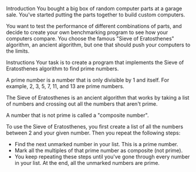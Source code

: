 Introduction
You bought a big box of random computer parts at a garage sale. You've started putting the parts together to build custom computers.

You want to test the performance of different combinations of parts, and decide to create your own benchmarking program to see how your computers compare. You choose the famous "Sieve of Eratosthenes" algorithm, an ancient algorithm, but one that should push your computers to the limits.

Instructions
Your task is to create a program that implements the Sieve of Eratosthenes algorithm to find prime numbers.

A prime number is a number that is only divisible by 1 and itself. For example, 2, 3, 5, 7, 11, and 13 are prime numbers.

The Sieve of Eratosthenes is an ancient algorithm that works by taking a list of numbers and crossing out all the numbers that aren't prime.

A number that is not prime is called a "composite number".

To use the Sieve of Eratosthenes, you first create a list of all the numbers between 2 and your given number. Then you repeat the following steps:

- Find the next unmarked number in your list. This is a prime number.
- Mark all the multiples of that prime number as composite (not prime).
- You keep repeating these steps until you've gone through every number in your list. At the end, all the unmarked numbers are prime.